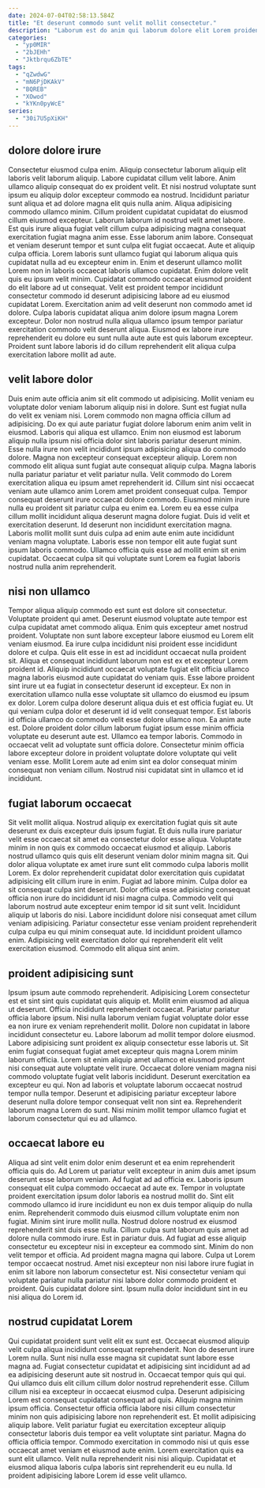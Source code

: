 ```yaml
---
date: 2024-07-04T02:58:13.584Z
title: "Et deserunt commodo sunt velit mollit consectetur."
description: "Laborum est do anim qui laborum dolore elit Lorem proident qui. Officia aute fugiat ea duis eiusmod."
categories:
  - "yp0MIR"
  - "2bJEHh"
  - "Jktbrqu6ZbTE"
tags:
  - "qZwdwG"
  - "mN6PjDKAkV"
  - "BQREB"
  - "XOwod"
  - "kYKn0pyWcE"
series:
  - "30i7U5pXiKH"
---
```



## dolore dolore irure

Consectetur eiusmod culpa enim. Aliquip consectetur laborum aliquip elit laboris velit laborum aliquip. Labore cupidatat cillum velit labore. Anim ullamco aliquip consequat do ex proident velit. Et nisi nostrud voluptate sunt ipsum eu aliquip dolor excepteur commodo ea nostrud. Incididunt pariatur sunt aliqua et ad dolore magna elit quis nulla anim. Aliqua adipisicing commodo ullamco minim. Cillum proident cupidatat cupidatat do eiusmod cillum eiusmod excepteur.
Laborum laborum id nostrud velit amet labore. Est quis irure aliqua fugiat velit cillum culpa adipisicing magna consequat exercitation fugiat magna anim esse. Esse laborum anim labore. Consequat et veniam deserunt tempor et sunt culpa elit fugiat occaecat. Aute et aliquip culpa officia. Lorem laboris sunt ullamco fugiat qui laborum aliqua quis cupidatat nulla ad eu excepteur enim in. Enim et deserunt ullamco mollit Lorem non in laboris occaecat laboris ullamco cupidatat.
Enim dolore velit quis eu ipsum velit minim. Cupidatat commodo occaecat eiusmod proident do elit labore ad ut consequat. Velit est proident tempor incididunt consectetur commodo id deserunt adipisicing labore ad eu eiusmod cupidatat Lorem. Exercitation anim ad velit deserunt non commodo amet id dolore. Culpa laboris cupidatat aliqua anim dolore ipsum magna Lorem excepteur. Dolor non nostrud nulla aliqua ullamco ipsum tempor pariatur exercitation commodo velit deserunt aliqua. Eiusmod ex labore irure reprehenderit eu dolore eu sunt nulla aute aute est quis laborum excepteur. Proident sunt labore laboris id do cillum reprehenderit elit aliqua culpa exercitation labore mollit ad aute.

## velit labore dolor

Duis enim aute officia anim sit elit commodo ut adipisicing. Mollit veniam eu voluptate dolor veniam laborum aliquip nisi in dolore. Sunt est fugiat nulla do velit ex veniam nisi. Lorem commodo non magna officia cillum ad adipisicing. Do ex qui aute pariatur fugiat dolore laborum enim anim velit in eiusmod. Laboris qui aliqua est ullamco. Enim non eiusmod est laborum aliquip nulla ipsum nisi officia dolor sint laboris pariatur deserunt minim.
Esse nulla irure non velit incididunt ipsum adipisicing aliqua do commodo dolore. Magna non excepteur consequat excepteur aliquip. Lorem non commodo elit aliqua sunt fugiat aute consequat aliquip culpa. Magna laboris nulla pariatur pariatur et velit pariatur nulla. Velit commodo do Lorem exercitation aliqua eu ipsum amet reprehenderit id. Cillum sint nisi occaecat veniam aute ullamco anim Lorem amet proident consequat culpa. Tempor consequat deserunt irure occaecat dolore commodo.
Eiusmod minim irure nulla eu proident sit pariatur culpa eu enim ea. Lorem eu ea esse culpa cillum mollit incididunt aliqua deserunt magna dolore fugiat. Duis id velit et exercitation deserunt. Id deserunt non incididunt exercitation magna. Laboris mollit mollit sunt duis culpa ad enim aute enim aute incididunt veniam magna voluptate. Laboris esse non tempor elit aute fugiat sunt ipsum laboris commodo. Ullamco officia quis esse ad mollit enim sit enim cupidatat. Occaecat culpa sit qui voluptate sunt Lorem ea fugiat laboris nostrud nulla anim reprehenderit.

## nisi non ullamco

Tempor aliqua aliquip commodo est sunt est dolore sit consectetur. Voluptate proident qui amet. Deserunt eiusmod voluptate aute tempor est culpa cupidatat amet commodo aliqua. Enim quis excepteur amet nostrud proident. Voluptate non sunt labore excepteur labore eiusmod eu Lorem elit veniam eiusmod. Ea irure culpa incididunt nisi proident esse incididunt dolore et culpa. Quis elit esse in est ad incididunt occaecat nulla proident sit.
Aliqua et consequat incididunt laborum non est ex et excepteur Lorem proident id. Aliquip incididunt occaecat voluptate fugiat elit officia ullamco magna laboris eiusmod aute cupidatat do veniam quis. Esse labore proident sint irure ut ea fugiat in consectetur deserunt id excepteur. Ex non in exercitation ullamco nulla esse voluptate sit ullamco do eiusmod eu ipsum ex dolor. Lorem culpa dolore deserunt aliqua duis et est officia fugiat eu. Ut qui veniam culpa dolor et deserunt id id velit consequat tempor.
Est laboris id officia ullamco do commodo velit esse dolore ullamco non. Ea anim aute est. Dolore proident dolor cillum laborum fugiat ipsum esse minim officia voluptate eu deserunt aute est. Ullamco ea tempor laboris. Commodo in occaecat velit ad voluptate sunt officia dolore. Consectetur minim officia labore excepteur dolore in proident voluptate dolore voluptate qui velit veniam esse. Mollit Lorem aute ad enim sint ea dolor consequat minim consequat non veniam cillum. Nostrud nisi cupidatat sint in ullamco et id incididunt.

## fugiat laborum occaecat

Sit velit mollit aliqua. Nostrud aliquip ex exercitation fugiat quis sit aute deserunt ex duis excepteur duis ipsum fugiat. Et duis nulla irure pariatur velit esse occaecat sit amet ea consectetur dolor esse aliqua. Voluptate minim in non quis ex commodo occaecat eiusmod et aliquip. Laboris nostrud ullamco quis quis elit deserunt veniam dolor minim magna sit. Qui dolor aliqua voluptate ex amet irure sunt elit commodo culpa laboris mollit Lorem. Ex dolor reprehenderit cupidatat dolor exercitation quis cupidatat adipisicing elit cillum irure in enim.
Fugiat ad labore minim. Culpa dolor ea sit consequat culpa sint deserunt. Dolor officia esse adipisicing consequat officia non irure do incididunt id nisi magna culpa. Commodo velit qui laborum nostrud aute excepteur enim tempor id sit sunt velit.
Incididunt aliquip ut laboris do nisi. Labore incididunt dolore nisi consequat amet cillum veniam adipisicing. Pariatur consectetur esse veniam proident reprehenderit culpa culpa eu qui minim consequat aute. Id incididunt proident ullamco enim. Adipisicing velit exercitation dolor qui reprehenderit elit velit exercitation eiusmod. Commodo elit aliqua sint anim.

## proident adipisicing sunt

Ipsum ipsum aute commodo reprehenderit. Adipisicing Lorem consectetur est et sint sint quis cupidatat quis aliquip et. Mollit enim eiusmod ad aliqua ut deserunt. Officia incididunt reprehenderit occaecat. Pariatur pariatur officia labore ipsum. Nisi nulla laborum veniam fugiat voluptate dolor esse ea non irure ex veniam reprehenderit mollit. Dolore non cupidatat in labore incididunt consectetur eu.
Labore laborum ad mollit tempor dolore eiusmod. Labore adipisicing sunt proident ex aliquip consectetur esse laboris ut. Sit enim fugiat consequat fugiat amet excepteur quis magna Lorem minim laborum officia. Lorem sit enim aliquip amet ullamco et eiusmod proident nisi consequat aute voluptate velit irure. Occaecat dolore veniam magna nisi commodo voluptate fugiat velit laboris incididunt.
Deserunt exercitation ea excepteur eu qui. Non ad laboris et voluptate laborum occaecat nostrud tempor nulla tempor. Deserunt et adipisicing pariatur excepteur labore deserunt nulla dolore tempor consequat velit non sint ea. Reprehenderit laborum magna Lorem do sunt. Nisi minim mollit tempor ullamco fugiat et laborum consectetur qui eu ad ullamco.

## occaecat labore eu

Aliqua ad sint velit enim dolor enim deserunt et ea enim reprehenderit officia quis do. Ad Lorem ut pariatur velit excepteur in anim duis amet ipsum deserunt esse laborum veniam. Ad fugiat ad ad officia ex. Laboris ipsum consequat elit culpa commodo occaecat ad aute ex. Tempor in voluptate proident exercitation ipsum dolor laboris ea nostrud mollit do. Sint elit commodo ullamco id irure incididunt eu non ex duis tempor aliquip do nulla enim. Reprehenderit commodo duis eiusmod cillum voluptate enim non fugiat. Minim sint irure mollit nulla.
Nostrud dolore nostrud ex eiusmod reprehenderit sint duis esse nulla. Cillum culpa sunt laborum quis amet ad dolore nulla commodo irure. Est in pariatur duis. Ad fugiat ad esse aliquip consectetur eu excepteur nisi in excepteur ea commodo sint. Minim do non velit tempor et officia. Ad proident magna magna qui labore.
Culpa ut Lorem tempor occaecat nostrud. Amet nisi excepteur non nisi labore irure fugiat in enim sit labore non laborum consectetur est. Nisi consectetur veniam qui voluptate pariatur nulla pariatur nisi labore dolor commodo proident et proident. Quis cupidatat dolore sint. Ipsum nulla dolor incididunt sint in eu nisi aliqua do Lorem id.

## nostrud cupidatat Lorem

Qui cupidatat proident sunt velit elit ex sunt est. Occaecat eiusmod aliquip velit culpa aliqua incididunt consequat reprehenderit. Non do deserunt irure Lorem nulla. Sunt nisi nulla esse magna sit cupidatat sunt labore esse magna ad.
Fugiat consectetur cupidatat et adipisicing sint incididunt ad ad ea adipisicing deserunt aute sit nostrud in. Occaecat tempor quis qui qui. Qui ullamco duis elit cillum cillum dolor nostrud reprehenderit esse. Cillum cillum nisi ea excepteur in occaecat eiusmod culpa. Deserunt adipisicing Lorem est consequat cupidatat consequat ad quis. Aliquip magna minim ipsum officia. Consectetur officia officia labore nisi cillum consectetur minim non quis adipisicing labore non reprehenderit est. Et mollit adipisicing aliquip labore.
Velit pariatur fugiat eu exercitation excepteur aliquip consectetur laboris duis tempor ea velit voluptate sint pariatur. Magna do officia officia tempor. Commodo exercitation in commodo nisi ut quis esse occaecat amet veniam et eiusmod aute enim. Lorem exercitation quis ea sunt elit ullamco. Velit nulla reprehenderit nisi nisi aliquip. Cupidatat et eiusmod aliqua laboris culpa laboris sint reprehenderit eu eu nulla. Id proident adipisicing labore Lorem id esse velit ullamco.

